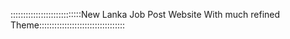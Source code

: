 ::::::::::::::::::::::::::::New Lanka Job Post Website With much refined Theme::::::::::::::::::::::::::::::::::